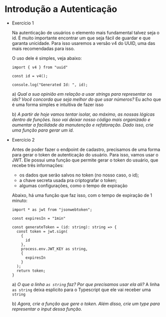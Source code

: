 # Introdução a Autenticação

- Exercício 1
    
    Na autenticação de usuários o elemento mais fundamental talvez seja o id. É muito importante encontrar um que seja fácil de guardar e que garanta unicidade. Para isso usaremos a versão v4 do UUID, uma das mais recomendadas para isso. 
    
    O uso dele é simples, veja abaixo:
    
    ```tsx
    import { v4 } from "uuid"
    
    const id = v4();
    
    console.log("Generated Id: ", id);
    ```
    
    a) *Qual a sua opinião em relação a usar strings para representar os ids? Você concorda que seja melhor do que usar números?*
    Eu acho que é uma forma simples e intuitiva de fazer isso
    
    b) *A partir de hoje vamos tentar isolar, ao máximo, as nossas lógicas dentro de funções. Isso vai deixar nosso código mais organizado e aumentar a facilidade da manutenção e refatoração. Dado isso, crie uma função para gerar um id.*


- Exercício 2
    
    Antes de poder fazer o endpoint de cadastro, precisamos de uma forma para gerar o token de autenticação do usuário. Para isso, vamos usar o JWT. Ele possui uma função que permite gerar o token do usuário, que recebe três informações:
    
    - os dados que serão salvos no token (no nosso caso, o id);
    - a chave secreta usada pra criptografar o token;
    - algumas configurações, como o tempo de expiração
    
    Abaixo, há uma função que faz isso, com o tempo de expiração de 1 minuto:
    
    ```tsx
    import * as jwt from "jsonwebtoken";
    
    const expiresIn = "1min"
    
    const generateToken = (id: string): string => {
      const token = jwt.sign(
        {
          id
        },
        process.env.JWT_KEY as string,
        {
          expiresIn
        }
      );
      return token;
    }
    ```
    
    a) *O que a linha `as string` faz? Por que precisamos usar ela ali?*
        A linha `as string` deixa esplicito para o Typescript que ele vai receber uma `string`
    
    b) *Agora, crie a função que gere o token. Além disso, crie um type  para representar o input dessa função.*
